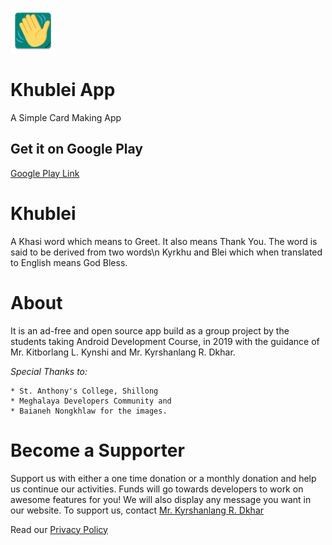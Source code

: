 ![logo](https://github.com/peace-shillong/Khublei/blob/master/app/src/main/res/mipmap-hdpi/ic_launcher.png "Khublei App Logo") 
# Khublei App

A Simple Card Making App

## Get it on Google Play
[Google Play Link](https://play.google.com/store/apps/details?id=com.sngur.khublei )

# Khublei

A Khasi word which means to Greet. It also means Thank You. The word is said to be derived from two words\n
Kyrkhu and Blei which when translated to English means God Bless.

# About 

It is an ad-free and open source app build as a group project by the students taking Android Development Course, in 2019 with the guidance of Mr. Kitborlang L. Kynshi and Mr. Kyrshanlang R. Dkhar.

 *Special Thanks to:*
  
    * St. Anthony's College, Shillong
    * Meghalaya Developers Community and 
    * Baianeh Nongkhlaw for the images.
    
 # Become a Supporter
 
 Support us with either a one time donation or a monthly donation and help us continue our activities. 
 Funds will go towards developers to work on awesome features for you!
  We will also display any message you want in our website.
  To support us, contact [Mr. Kyrshanlang R. Dkhar](https://kyrshan.com)
  

  Read our <a href="privacy_policy.html">Privacy Policy</a>

